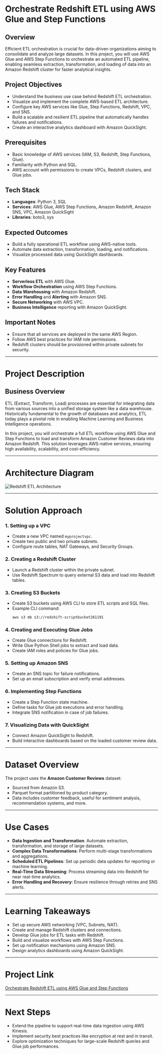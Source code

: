 # Orchestrate Redshift ETL using AWS Glue and Step Functions

## Overview
Efficient ETL orchestration is crucial for data-driven organizations aiming to consolidate and analyze large datasets. In this project, you will use AWS Glue and AWS Step Functions to orchestrate an automated ETL pipeline, enabling seamless extraction, transformation, and loading of data into an Amazon Redshift cluster for faster analytical insights.

## Project Objectives
- Understand the business use case behind Redshift ETL orchestration.
- Visualize and implement the complete AWS-based ETL architecture.
- Configure key AWS services like Glue, Step Functions, Redshift, VPC, and SNS.
- Build a scalable and resilient ETL pipeline that automatically handles failures and notifications.
- Create an interactive analytics dashboard with Amazon QuickSight.

## Prerequisites
- Basic knowledge of AWS services (IAM, S3, Redshift, Step Functions, Glue).
- Familiarity with Python and SQL.
- AWS account with permissions to create VPCs, Redshift clusters, and Glue jobs.

## Tech Stack
- **Languages**: Python 3, SQL
- **Services**: AWS Glue, AWS Step Functions, Amazon Redshift, Amazon SNS, VPC, Amazon QuickSight
- **Libraries**: boto3, sys

## Expected Outcomes
- Build a fully operational ETL workflow using AWS-native tools.
- Automate data extraction, transformation, loading, and notifications.
- Visualize processed data using QuickSight dashboards.

## Key Features
- **Serverless ETL** with AWS Glue.
- **Workflow Orchestration** using AWS Step Functions.
- **Data Warehousing** with Amazon Redshift.
- **Error Handling** and **Alerting** with Amazon SNS.
- **Secure Networking** with AWS VPC.
- **Business Intelligence** reporting with Amazon QuickSight.

## Important Notes
- Ensure that all services are deployed in the same AWS Region.
- Follow AWS best practices for IAM role permissions.
- Redshift clusters should be provisioned within private subnets for security.

---

# Project Description

## Business Overview
ETL (Extract, Transform, Load) processes are essential for integrating data from various sources into a unified storage system like a data warehouse. Historically fundamental to the growth of databases and analytics, ETL today plays a pivotal role in enabling Machine Learning and Business Intelligence operations.

In this project, you will orchestrate a full ETL workflow using AWS Glue and Step Functions to load and transform Amazon Customer Reviews data into Amazon Redshift. This solution leverages AWS-native services, ensuring high availability, scalability, and cost-efficiency.

---

# Architecture Diagram
![Redshift ETL Architecture](insert-architecture-diagram-link-here)

---

# Solution Approach

### 1. Setting up a VPC
- Create a new VPC named `myprojectvpc`.
- Create two public and two private subnets.
- Configure route tables, NAT Gateways, and Security Groups.

### 2. Creating a Redshift Cluster
- Launch a Redshift cluster within the private subnet.
- Use Redshift Spectrum to query external S3 data and load into Redshift tables.

### 3. Creating S3 Buckets
- Create S3 buckets using AWS CLI to store ETL scripts and SQL files.
- Example CLI command:  
  ```bash
  aws s3 mb s3://redshift-scriptbucket261191
  ```

### 4. Creating and Executing Glue Jobs
- Create Glue connections for Redshift.
- Write Glue Python Shell jobs to extract and load data.
- Create IAM roles and policies for Glue jobs.

### 5. Setting up Amazon SNS
- Create an SNS topic for failure notifications.
- Set up an email subscription and verify email addresses.

### 6. Implementing Step Functions
- Create a Step Function state machine.
- Define tasks for Glue job executions and error handling.
- Integrate SNS notification in case of job failures.

### 7. Visualizing Data with QuickSight
- Connect Amazon QuickSight to Redshift.
- Build interactive dashboards based on the loaded customer review data.

---

# Dataset Overview

The project uses the **Amazon Customer Reviews** dataset:
- Sourced from Amazon S3.
- Parquet format partitioned by product category.
- Data includes customer feedback, useful for sentiment analysis, recommendation systems, and more.

---

# Use Cases

- **Data Ingestion and Transformation**: Automate extraction, transformation, and storage of large datasets.
- **Complex Data Transformations**: Perform multi-stage transformations and aggregations.
- **Scheduled ETL Pipelines**: Set up periodic data updates for reporting or machine learning.
- **Real-Time Data Streaming**: Process streaming data into Redshift for near real-time analytics.
- **Error Handling and Recovery**: Ensure resilience through retries and SNS alerts.

---

# Learning Takeaways

- Set up secure AWS networking (VPC, Subnets, NAT).
- Create and manage Redshift clusters and connections.
- Develop Glue jobs for ETL tasks with Redshift.
- Build and visualize workflows with AWS Step Functions.
- Set up notification mechanisms using Amazon SNS.
- Design analytics dashboards using Amazon QuickSight.

---

# Project Link
[Orchestrate Redshift ETL using AWS Glue and Step Functions](https://www.projectpro.io/project-use-case/orchestrating-an-etl-process-using-aws-step-and-glue-functions)

---

# Next Steps
- Extend the pipeline to support real-time data ingestion using AWS Kinesis.
- Implement security best practices like encryption at rest and in transit.
- Explore optimization techniques for large-scale Redshift queries and Glue job performances.
